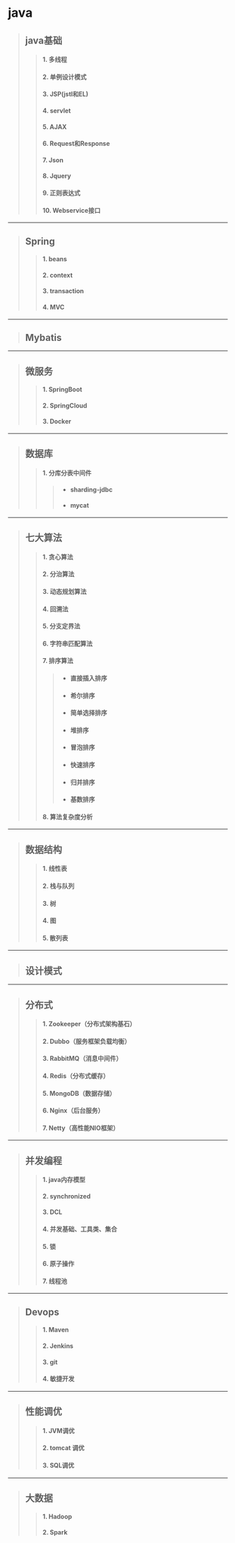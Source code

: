 # java  
> ## java基础  
>> #### 1. 多线程  
>> #### 2. 单例设计模式  
>> #### 3. JSP(jstl和EL)  
>> #### 4. servlet  
>> #### 5. AJAX  
>> #### 6. Request和Response  
>> #### 7. Json  
>> #### 8. Jquery  
>> #### 9. 正则表达式  
>> #### 10. Webservice接口  
---  
> ## Spring  
>> #### 1. beans  
>> #### 2. context  
>> #### 3. transaction  
>> #### 4. MVC  
---  
> ## Mybatis  
---  
> ## 微服务  
>> #### 1. SpringBoot  
>> #### 2. SpringCloud  
>> #### 3. Docker  
---
> ## 数据库 
>> #### 1. 分库分表中间件  
>>> * #### sharding-jdbc  
>>> * #### mycat  
---  
> ## 七大算法  
>> #### 1. 贪心算法  
>> #### 2. 分治算法
>> #### 3. 动态规划算法  
>> #### 4. 回溯法  
>> #### 5. 分支定界法  
>> #### 6. 字符串匹配算法  
>> #### 7. 排序算法  
>>> * #### 直接插入排序  
>>> * #### 希尔排序  
>>> * #### 简单选择排序  
>>> * #### 堆排序  
>>> * #### 冒泡排序  
>>> * #### 快速排序  
>>> * #### 归并排序  
>>> * #### 基数排序
>> #### 8. 算法复杂度分析 
---  
> ## 数据结构  
>> #### 1. 线性表  
>> #### 2. 栈与队列  
>> #### 3. 树  
>> #### 4. 图  
>> #### 5. 散列表  
---  
> ## 设计模式 
---  
> ## 分布式  
>> #### 1. Zookeeper（分布式架构基石）  
>> #### 2. Dubbo（服务框架负载均衡）  
>> #### 3. RabbitMQ（消息中间件）
>> #### 4. Redis（分布式缓存）  
>> #### 5. MongoDB（数据存储）  
>> #### 6. Nginx（后台服务）  
>> #### 7. Netty（高性能NIO框架） 
---  
> ## 并发编程  
>> #### 1. java内存模型  
>> #### 2. synchronized  
>> #### 3. DCL  
>> #### 4. 并发基础、工具类、集合  
>> #### 5. 锁  
>> #### 6. 原子操作  
>> #### 7. 线程池
---  
> ## Devops  
>> #### 1. Maven  
>> #### 2. Jenkins  
>> #### 3. git  
>> #### 4. 敏捷开发  
---  
> ## 性能调优  
>> #### 1. JVM调优  
>> #### 2. tomcat 调优  
>> #### 3. SQL调优  
---  
> ## 大数据  
>> #### 1. Hadoop  
>> #### 2. Spark
